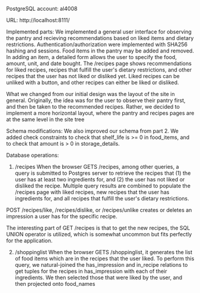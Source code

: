 PostgreSQL account: al4008

URL: http://localhost:8111/

Implemented parts:
We implemented a general user interface for observing the pantry and recieving recommendations based on liked items and dietary restrictions. Authentication/authorization were implemented with SHA256 hashing and sessions. Food items in the pantry may be added and removed. In adding an item, a detailed form allows the user to specify the food, amount, unit, and date bought. The /recipes page shows recommendations for liked recipes, recipes that fulfill the user's dietary restrictions, and other recipes that the user has not liked or disliked yet. Liked recipes can be unliked with a button, and other recipes can either be liked or disliked.

What we changed from our initial design was the layout of the site in general. Originally, the idea was for the user to observe their pantry first, and then be taken to the recommended recipes. Rather, we decided to implement a more horizontal layout, where the pantry and recipes pages are at the same level in the site tree

Schema modifications:
We also improved our schema from part 2. We added check constraints to check that shelf_life is >= 0 in food_items, and to check that amount is > 0 in storage_details.

Database operations:
1. /recipes
When the browser GETS /recipes, among other queries, a query is submitted to Postgres server to retrieve the recipes that (1) the user has at least two ingredients for, and (2) the user has not liked or disliked the recipe. Multiple query results are combined to populate the /recipes page with liked recipes, new recipes that the user has ingredients for, and all recipes that fulfill the user's dietary restrictions.

POST /recipes/like, /recipes/dislike, or /recipes/unlike creates or deletes an impression a user has for the specific recipe.

The interesting part of GET /recipes is that to get the new recipes, the SQL UNION operator is utilized, which is somewhat uncommon but fits perfectly for the application.

2. /shoppinglist
When the browser GETS /shoppinglist, it generates the list of food items which are in the recipes that the user liked. To perform this query, we natural-joined the has_impression and in_recipe relations to get tuples for the recipes in has_impression with each of their ingredients. We then selected those that were liked by the user, and then projected onto food_names